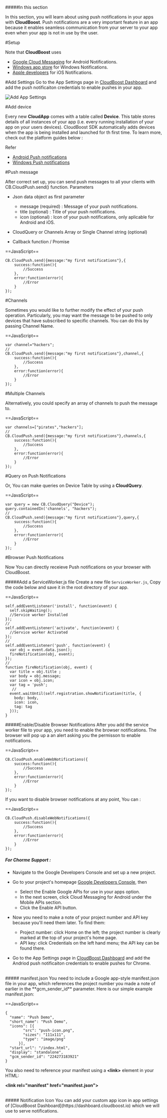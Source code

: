 #####In this section

In this section, you will learn about using push notifications in your apps with **CloudBoost**. Push notifications are a very important feature in an app because it enables seamless communication from your server to your app even when your app is not in use by the user. 

#Setup

Note that **CloudBoost** uses

* [Google Cloud Messaging](https://developers.google.com/cloud-messaging) for Android Notifications.
* [Windows app store](https://developer.microsoft.com/en-us/windows) for Windows Notifications.
* [Apple developers](https://developer.apple.com/) for iOS Notifications.

#Add Settings
Go to the App Settings page in [CloudBoost Dashboard](https://dashboard.cloudboost.io) and add the push notificaiton credentials to enable pushes in your app.

<img class="full-length-img" alt="Add App Settings" src="https://blog.cloudboost.io/content/images/2016/04/appSettings-1.jpg">

#Add device

Every new **CloudApp** comes with a table called **Device**. This table stores details of all instances of your app (i.e. every running installation of your app on your users devices). CloudBoost SDK automatically adds devices when the app is being installed and launched for th first time. To learn more, check out the platform guides below : 

Refer

* [Android Push notifications](/en/pushnotifications/android)
* [Windows Push notifications](/en/pushnotifications/windows)



#Push message

After correct set up, you can send push messages to all your clients with <span class="tut-snippet">CB.CloudPush.send()</span> function. Parameters

* Json data object as first parameter
	* message (required) : Message of your push notifications.
	* title   (optional) : Title of your push notifications.
	* icon    (optional) : Icon of your push notifications, only aplicable for Android and iOS.

* CloudQuery or Channels Array or Single Channel string (optional)	
* Callback function / Promise


==JavaScript==
<span class="js-lines" data-query="simplesend">
```
CB.CloudPush.send({message:"my first notifications"},{
    success:function(){
        //Success 
    },
    error:function(error){
        //Error
    }
});
```
</span>

#Channels

Sometimes you would like to further modify the effect of your push operation. Particularly, you may want the message to be pushed to only devices that have subscribed to specific channels. You can do this by passing Channel Name.

==JavaScript==
<span class="js-lines" data-query="stringsend">
```
var channel="hackers";
//
CB.CloudPush.send({message:"my first notifications"},channel,{
    success:function(){
        //Success
    },
    error:function(error){
        //Error
    }
});
```
</span>

#Multiple Channels

Alternatively, you could specify an array of channels to push the message to.
 
==JavaScript==
<span class="js-lines" data-query="arraysend">
```
var channels=["pirates","hackers"];
//
CB.CloudPush.send({message:"my first notifications"},channels,{
    success:function(){
        //Success
    },
    error:function(error){
        //Error
    }
});
```
</span>

#Query on Push Notifications

Or, You can make queries on Device Table by using a **CloudQuery**.

==JavaScript==
<span class="js-lines" data-query="querysend">
```
var query = new CB.CloudQuery("Device");
query.containedIn('channels', "hackers");
//
CB.CloudPush.send({message:"my first notifications"},query,{
    success:function(){
        //Success
    },
    error:function(error){
        //Error
    }
});
```
</span>

#Browser Push Notifications

Now You can directly receieve Push notifications on your browser with CloudBoost.

#####Add a ServiceWorker.js file
Create a new file `ServiceWorker.js`, Copy the code below and save it in the root directory of your app.   

==JavaScript==
<span class="js-lines" data-query="swjs">
```
self.addEventListener('install', function(event) {
  self.skipWaiting();
  //Service worker Installed
});
//
self.addEventListener('activate', function(event) {
  //Service worker Activated
});
//
self.addEventListener('push', function(event) {
  var obj = event.data.json();  
  fireNotification(obj, event);  
});
//
function fireNotification(obj, event) {
  var title = obj.title ;  
  var body = obj.message; 
  var icon = obj.icon;  
  var tag = 'push';
   //
  event.waitUntil(self.registration.showNotification(title, {
    body: body,  
    icon: icon,  
    tag: tag  
  }));
}
```
</span>

#####Enable/Disable Browser Notifications
After you add the service worker file to your app, you need to enable the browser notifications. The browser will pop up a an alert asking you the permisson to enable notifications.

==JavaScript==
<span class="js-lines" data-query="enablebrowser">
```
CB.CloudPush.enableWebNotifications({
    success:function(){
        //Success
    },
    error:function(error){
        //Error
    }
});
```
</span>

If you want to disable browser notifications at any point, You can :

==JavaScript==
<span class="js-lines" data-query="disablebrowser">
```
CB.CloudPush.disableWebNotifications({
    success:function(){
        //Success
    },
    error:function(error){
        //Error
    }
});
```
</span>

##### For Chorme Support :

* Navigate to the Google Developers Console and set up a new project.
* Go to your project's homepage [Google Developers Console](https://console.developers.google.com), then
    * Select the Enable Google APIs for use in your apps option.
    * In the next screen, click Cloud Messaging for Android under the Mobile APIs section.
    * Click the Enable API button.
* Now you need to make a note of your project number and API key because you'll need them later. To find them:
    * Project number: click Home on the left; the project number is clearly marked at the top of your project's home page.
    * API key: click Credentials on the left hand menu; the API key can be found there.

* Go to the App Settings page in [CloudBoost Dashboard](https://dashboard.cloudboost.io) and add the Andriod push notificaiton credentials to enable pushes for Chrome.

</br>
##### manifest.json
You need to include a Google app-style manifest.json file in your app, which references the project number you made a note of earlier in the **gcm_sender_id** parameter. Here is our simple example manifest.json:

==JavaScript==
<span class="js-lines" data-query="manifestjson">
```
{  
  "name": "Push Demo",  
  "short_name": "Push Demo",  
  "icons": [{  
        "src": "push-icon.png",  
        "sizes": "111x111",
        "type": "image/png"
      }],  
  "start_url": "/index.html",  
  "display": "standalone",  
  "gcm_sender_id": "224273183921"    
}
```
</span>

You also need to reference your manifest using a **&lt;link&gt;** element in your HTML:

**&lt;link rel="manifest" href="manifest.json"&gt;**


</br>
##### Notification Icon
You can add your custom app icon in app settings of [CloudBoost Dashboard](https://dashboard.cloudboost.io) which we will use to serve notifications.

